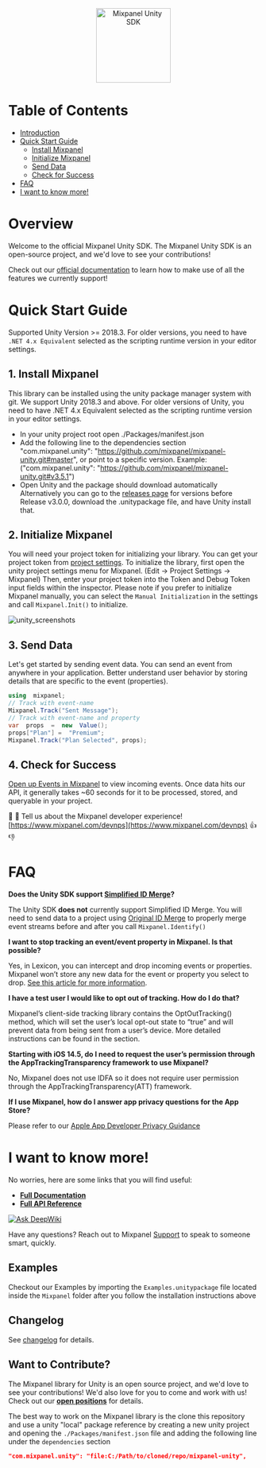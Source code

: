 <div align="center" style="text-align: center">
  <img src="https://user-images.githubusercontent.com/71290498/231855731-2d3774c3-dc41-4595-abfb-9c49f5f84103.png" alt="Mixpanel Unity SDK" height="150"/>
</div>

# Table of Contents

<!-- MarkdownTOC -->

- [Introduction](#introduction)
- [Quick Start Guide](#quick-start-guide)
  - [Install Mixpanel](#1-install-mixpanel)
  - [Initialize Mixpanel](#2-initialize-mixpanel)
  - [Send Data](#3-send-data)
  - [Check for Success](#4-check-for-success)
- [FAQ](#faq)
- [I want to know more!](#i-want-to-know-more)

<!-- /MarkdownTOC -->

# Overview

Welcome to the official Mixpanel Unity SDK. The Mixpanel Unity SDK is an open-source project, and we'd love to see your contributions!

Check out our [official documentation](https://mixpanel.com/help/reference/unity) to learn how to make use of all the features we currently support!

# Quick Start Guide

Supported Unity Version >= 2018.3. For older versions, you need to have `.NET 4.x Equivalent` selected as the scripting runtime version in your editor settings.

## 1. Install Mixpanel

This library can be installed using the unity package manager system with git. We support Unity 2018.3 and above. For older versions of Unity, you need to have .NET 4.x Equivalent selected as the scripting runtime version in your editor settings.

- In your unity project root open ./Packages/manifest.json
- Add the following line to the dependencies section "com.mixpanel.unity": "https://github.com/mixpanel/mixpanel-unity.git#master", or point to a specific version. Example: ("com.mixpanel.unity": "https://github.com/mixpanel/mixpanel-unity.git#v3.5.1")
- Open Unity and the package should download automatically
  Alternatively you can go to the [releases page](https://github.com/mixpanel/mixpanel-unity/releases) for versions before Release v3.0.0, download the .unitypackage file, and have Unity install that.

## 2. Initialize Mixpanel

You will need your project token for initializing your library. You can get your project token from [project settings](https://mixpanel.com/settings/project).
To initialize the library, first open the unity project settings menu for Mixpanel. (Edit -> Project Settings -> Mixpanel) Then, enter your project token into the Token and Debug Token input fields within the inspector. Please note if you prefer to initialize Mixpanel manually, you can select the `Manual Initialization` in the settings and call `Mixpanel.Init()` to initialize.

![unity_screenshots](https://user-images.githubusercontent.com/36679208/152408022-62440f50-04c7-4ff3-b331-02d3d3122c9e.jpg)

## 3. Send Data

Let's get started by sending event data. You can send an event from anywhere in your application. Better understand user behavior by storing details that are specific to the event (properties).

```csharp
using  mixpanel;
// Track with event-name
Mixpanel.Track("Sent Message");
// Track with event-name and property
var  props  =  new  Value();
props["Plan"] =  "Premium";
Mixpanel.Track("Plan Selected", props);
```

## 4. Check for Success

[Open up Events in Mixpanel](http://mixpanel.com/report/events) to view incoming events.
Once data hits our API, it generally takes ~60 seconds for it to be processed, stored, and queryable in your project.

👋 👋 Tell us about the Mixpanel developer experience! [https://www.mixpanel.com/devnps](https://www.mixpanel.com/devnps) 👍 👎

# FAQ

**Does the Unity SDK support [Simplified ID Merge](https://docs.mixpanel.com/docs/tracking-methods/id-management/identifying-users-simplified)?**

The Unity SDK **does not** currently support Simplified ID Merge. You will need to send data to a project using [Original ID Merge](https://docs.mixpanel.com/docs/tracking-methods/id-management/identifying-users-original) to properly merge event streams before and after you call `Mixpanel.Identify()`

**I want to stop tracking an event/event property in Mixpanel. Is that possible?**

Yes, in Lexicon, you can intercept and drop incoming events or properties. Mixpanel won’t store any new data for the event or property you select to drop. [See this article for more information](https://help.mixpanel.com/hc/en-us/articles/360001307806#dropping-events-and-properties).

**I have a test user I would like to opt out of tracking. How do I do that?**

Mixpanel’s client-side tracking library contains the OptOutTracking() method, which will set the user’s local opt-out state to “true” and will prevent data from being sent from a user’s device. More detailed instructions can be found in the section.

**Starting with iOS 14.5, do I need to request the user’s permission through the AppTrackingTransparency framework to use Mixpanel?**

No, Mixpanel does not use IDFA so it does not require user permission through the AppTrackingTransparency(ATT) framework.

**If I use Mixpanel, how do I answer app privacy questions for the App Store?**

Please refer to our [Apple App Developer Privacy Guidance](https://mixpanel.com/legal/app-store-privacy-details/)

# I want to know more!

No worries, here are some links that you will find useful:

- **[Full Documentation](https://developer.mixpanel.com/docs/unity)**
- **[Full API Reference](http://mixpanel.github.io/mixpanel-unity/api-reference/annotated.html)**

[![Ask DeepWiki](https://deepwiki.com/badge.svg)](https://deepwiki.com/mixpanel/mixpanel-unity)

Have any questions? Reach out to Mixpanel [Support](https://help.mixpanel.com/hc/en-us/requests/new) to speak to someone smart, quickly.

## Examples

Checkout our Examples by importing the `Examples.unitypackage` file located inside the `Mixpanel` folder after you follow the installation instructions above

## Changelog

See [changelog](https://github.com/mixpanel/mixpanel-unity/tree/master/CHANGELOG.md) for details.

## Want to Contribute?

The Mixpanel library for Unity is an open source project, and we'd love to see your contributions!
We'd also love for you to come and work with us! Check out our **[open positions](https://mixpanel.com/jobs/#openings)** for details.

The best way to work on the Mixpanel library is the clone this repository and use a unity "local" package reference by creating a new unity project and opening the `./Packages/manifest.json` file and adding the following line under the `dependencies` section

```json
"com.mixpanel.unity": "file:C:/Path/to/cloned/repo/mixpanel-unity",
```
